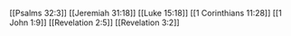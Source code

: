 [[Psalms 32:3]]
[[Jeremiah 31:18]]
[[Luke 15:18]]
[[1 Corinthians 11:28]]
[[1 John 1:9]]
[[Revelation 2:5]]
[[Revelation 3:2]]
